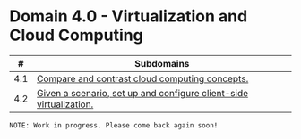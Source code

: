 # Domain 4.0 - Virtualization and Cloud Computing

| # | Subdomains   | 
|---|---|
|4.1 | [Compare and contrast cloud computing concepts.](https://github.com/erich-tech/A_Plus/tree/main/Core_1-Domain_4#readme) |
|4.2 | [Given a scenario, set up and configure client-side virtualization.](https://github.com/erich-tech/A_Plus/tree/main/Core_1-Domain_4#readme) |



```
NOTE: Work in progress. Please come back again soon! 
```
